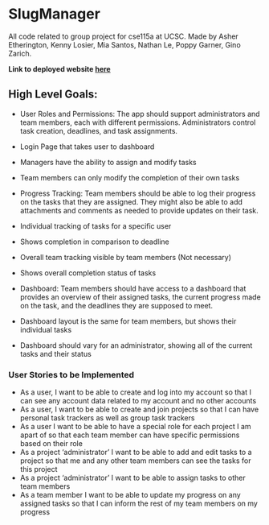 # SlugManager
All code related to group project for cse115a at UCSC. Made by Asher Etherington, Kenny Losier, Mia Santos, Nathan Le, Poppy Garner, Gino Zarich.

__Link to deployed website [here](https://slugmanager.onrender.com/)__

## High Level Goals:
- User Roles and Permissions: The app should support administrators and team members, each with different permissions. Administrators control task creation, deadlines, and task assignments.
- Login Page that takes user to dashboard
- Managers have the ability to assign and modify tasks
- Team members can only modify the completion of their own tasks


- Progress Tracking: Team members should be able to log their progress on the tasks that they are assigned. They might also be able to add attachments and comments as needed to provide updates on their task.
- Individual tracking of tasks for a specific user
- Shows completion in comparison to deadline
- Overall team tracking visible by team members (Not necessary)
- Shows overall completion status of tasks


- Dashboard: Team members should have access to a dashboard that provides an overview of their assigned tasks, the current progress made on the task, and the deadlines they are supposed to meet.
-   Dashboard layout is the same for team members, but shows their individual tasks
- Dashboard should vary for an administrator, showing all of the current tasks and their status
### User Stories to be Implemented
- As a user, I want to be able to create and log into my account so that I can see any account data related to my account and no other accounts
- As a user, I want to be able to create and join projects so that I can have personal task trackers as well as group task trackers
- As a user I want to be able to have a special role for each project I am apart of so that each team member can have specific permissions based on their role
- As a project ‘administrator’ I want to be able to add and edit tasks to a project so that me and any other team members can see the tasks for this project
- As a project ‘administrator’ I want to be able to assign tasks to other team members
- As a team member I want to be able to update my progress on any assigned tasks so that I can inform the rest of my team members on my progress